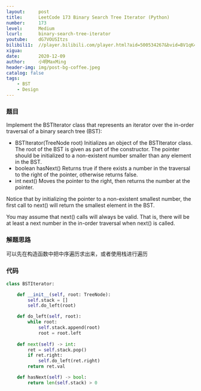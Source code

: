 ```yaml
---
layout:     post
title:      LeetCode 173 Binary Search Tree Iterator (Python)
number:     173
level:      Medium
lcurl:      binary-search-tree-iterator
youtube:    dG7VOUSItzs
bilibili1:  //player.bilibili.com/player.html?aid=500534267&bvid=BV1qK41137h1&cid=264671898&page=1
xigua:      
date:       2020-12-09
author:     小明MaxMing
header-img: img/post-bg-coffee.jpeg
catalog: false
tags:
    - BST
    - Design
---
```


### 题目

Implement the BSTIterator class that represents an iterator over the in-order traversal of a binary search tree (BST):

- BSTIterator(TreeNode root) Initializes an object of the BSTIterator class. The root of the BST is given as part of the constructor. The pointer should be initialized to a non-existent number smaller than any element in the BST.
- boolean hasNext() Returns true if there exists a number in the traversal to the right of the pointer, otherwise returns false.
- int next() Moves the pointer to the right, then returns the number at the pointer.

Notice that by initializing the pointer to a non-existent smallest number, the first call to next() will return the smallest element in the BST.

You may assume that next() calls will always be valid. That is, there will be at least a next number in the in-order traversal when next() is called.

### 解题思路

可以先在构造函数中把中序遍历求出来，或者使用栈进行遍历

### 代码
```python
class BSTIterator:

    def __init__(self, root: TreeNode):
        self.stack = []
        self.do_left(root)

    def do_left(self, root):
        while root:
            self.stack.append(root)
            root = root.left
            
    def next(self) -> int:
        ret = self.stack.pop()
        if ret.right:
            self.do_left(ret.right)
        return ret.val

    def hasNext(self) -> bool:
        return len(self.stack) > 0
```
